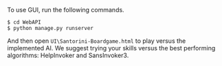 To use GUI, run the following commands.
```shell script
$ cd WebAPI
$ python manage.py runserver
```
And then open `UI\Santorini-Boardgame.html` to play versus the implemented AI. We suggest trying your skills versus the best performing algorithms: HelpInvoker and SansInvoker3.

